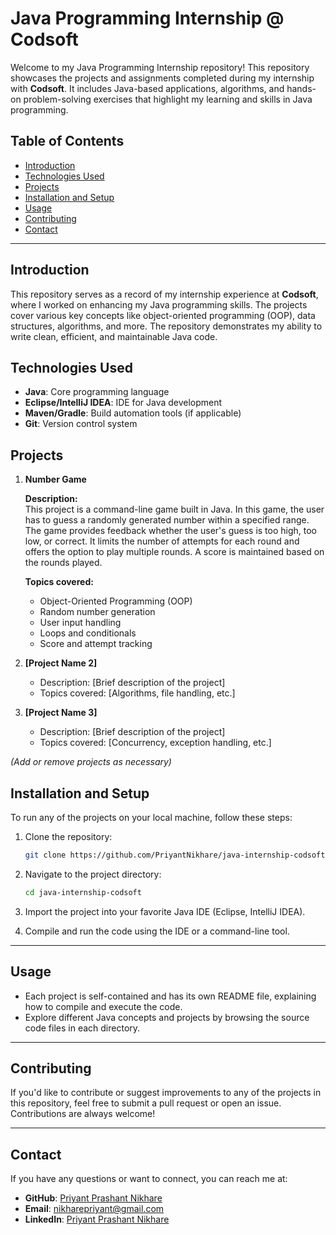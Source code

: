 # Java Programming Internship @ Codsoft

Welcome to my Java Programming Internship repository! This repository showcases the projects and assignments completed during my internship with **Codsoft**. It includes Java-based applications, algorithms, and hands-on problem-solving exercises that highlight my learning and skills in Java programming.

## Table of Contents
- [Introduction](#introduction)
- [Technologies Used](#technologies-used)
- [Projects](#projects)
- [Installation and Setup](#installation-and-setup)
- [Usage](#usage)
- [Contributing](#contributing)
- [Contact](#contact)

---

## Introduction

This repository serves as a record of my internship experience at **Codsoft**, where I worked on enhancing my Java programming skills. The projects cover various key concepts like object-oriented programming (OOP), data structures, algorithms, and more. The repository demonstrates my ability to write clean, efficient, and maintainable Java code.

## Technologies Used

- **Java**: Core programming language
- **Eclipse/IntelliJ IDEA**: IDE for Java development
- **Maven/Gradle**: Build automation tools (if applicable)
- **Git**: Version control system

## Projects

1. **Number Game**

   **Description:**  
      This project is a command-line game built in Java. In this game, the user has to guess a randomly generated number within a specified range. The game provides feedback whether the user's guess is too high, too low, or correct. It limits the number of attempts for each round and offers the option to play multiple rounds. A score is maintained based on the rounds played.

   **Topics covered:**  
    - Object-Oriented Programming (OOP)
    - Random number generation
    - User input handling
    - Loops and conditionals
    - Score and attempt tracking

3. **[Project Name 2]**
   - Description: [Brief description of the project]
   - Topics covered: [Algorithms, file handling, etc.]

4. **[Project Name 3]**
   - Description: [Brief description of the project]
   - Topics covered: [Concurrency, exception handling, etc.]

_(Add or remove projects as necessary)_

## Installation and Setup

To run any of the projects on your local machine, follow these steps:

1. Clone the repository:

   ```bash
   git clone https://github.com/PriyantNikhare/java-internship-codsoft.git
   ```

2. Navigate to the project directory:

   ```bash
   cd java-internship-codsoft
   ```

3. Import the project into your favorite Java IDE (Eclipse, IntelliJ IDEA).

4. Compile and run the code using the IDE or a command-line tool.

---

## Usage

- Each project is self-contained and has its own README file, explaining how to compile and execute the code.
- Explore different Java concepts and projects by browsing the source code files in each directory.

---

## Contributing

If you'd like to contribute or suggest improvements to any of the projects in this repository, feel free to submit a pull request or open an issue. Contributions are always welcome!

---

## Contact

If you have any questions or want to connect, you can reach me at:

- **GitHub**: [Priyant Prashant Nikhare](https://github.com/PriyantNikhare)
- **Email**: [nikharepriyant@gmail.com](mailto:nikharepriyant@gmail.com)
- **LinkedIn**: [Priyant Prashant Nikhare](https://linkedin.com/in/nikharepriyant)
